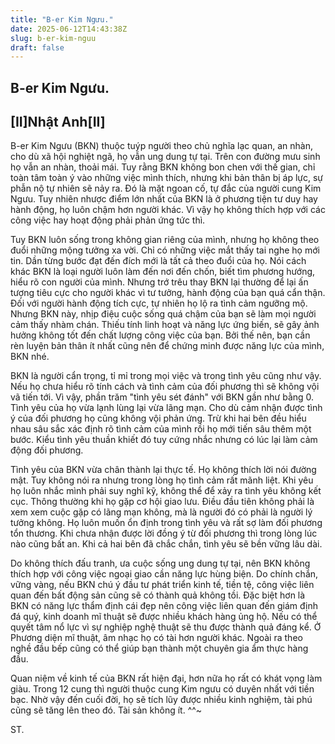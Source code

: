 ```yaml
---
title: "B-er Kim Ngưu."
date: 2025-06-12T14:43:38Z
slug: b-er-kim-nguu
draft: false
---
```


## B-er Kim Ngưu.

## [II]Nhật Anh[II]

B-er Kim Ngưu (BKN) thuộc tuýp người theo chủ nghĩa lạc quan, an nhàn, cho dù xã hội nghiệt ngã, họ vẫn ung dung tự tại. Trên con đường mưu sinh họ vẫn an nhàn, thoải mái. Tuy rằng BKN không bon chen với thế gian, chỉ toàn tâm toàn ý vào những việc mình thích, nhưng khi bản thân bị áp lực, sự phẫn nộ tự nhiên sẽ nảy ra. Đó là mặt ngoan cố, tự đắc của người cung Kim Ngưu. Tuy nhiên nhược điểm lớn nhất của BKN là ở phương tiện tư duy hay hành động, họ luôn chậm hơn người khác. Vì vậy họ không thích hợp với các công việc hay hoạt động phải phản ứng tức thì.
 
Tuy BKN luôn sống trong không gian riêng của mình, nhưng họ không theo đuổi những mộng tưởng xa vời. Chỉ có những việc mắt thấy tai nghe họ mới tin. Dần từng bước đạt đến đích mới là tất cả theo đuổi của họ. Nói cách khác BKN là loại người luôn làm đến nơi đến chốn, biết tìm phương hướng, hiểu rõ con người của mình. Nhưng trớ trêu thay BKN lại thường để lại ấn tượng tiêu cực cho người khác vì tư tưởng, hành động của bạn quá cẩn thận. Đối với người hành động tích cực, tự nhiên họ lộ ra tình cảm ngưỡng mộ. Nhưng BKN này, nhịp điệu cuộc sống quá chậm của bạn sẽ làm mọi người cảm thấy nhàm chán. Thiếu tính linh hoạt và năng lực ứng biến, sẽ gây ảnh hưởng không tốt đến chất lượng công việc của bạn. Bởi thế nên, bạn cần rèn luyện bản thân ít nhất cũng nên để chứng minh được năng lực của mình, BKN nhé.
 
 BKN là người cẩn trọng, tỉ mỉ trong mọi việc và trong tình yêu cũng như vậy. Nếu họ chưa hiểu rõ tính cách và tình cảm của đối phương thì sẽ không vội vã tiến tới. Vì vậy, phần trăm "tình yêu sét đánh" với BKN gần như bằng 0. Tình yêu của họ vừa lạnh lùng lại vừa lãng mạn. Cho dù cảm nhận được tình ý của đối phương họ cũng không vội phản ứng. Trừ khi hai bên đều hiểu nhau sâu sắc xác định rõ tình cảm của mình rồi họ mới tiến sâu thêm một bước. Kiểu tình yêu thuần khiết đó tuy cứng nhắc nhưng có lúc lại làm cảm động đối phương.
 
Tình yêu của BKN vừa chân thành lại thực tế. Họ không thích lời nói đường mật. Tuy không nói ra nhưng trong lòng họ tình cảm rất mãnh liệt. Khi yêu họ luôn nhắc mình phải suy nghĩ kỹ, không thể để xảy ra tình yêu không kết cục. Thông thường khi họ gặp cơ hội giao lưu. Điều đầu tiên không phải là xem xem cuộc gặp có lãng mạn không, mà là người đó có phải là người lý tưởng không. Họ luôn muốn ổn định trong tình yêu và rất sợ làm đối phương tổn thương. Khi chưa nhận được lời đồng ý từ đối phương thì trong lòng lúc nào cũng bất an. Khi cả hai bên đã chắc chắn, tình yêu sẽ bền vững lâu dài.
 
Do không thích đấu tranh, ưa cuộc sống ung dung tự tại, nên BKN không thích hợp với công việc ngoại giao cần năng lực hùng biện. Do chính chắn, vững vàng, nếu BKN chú ý đầu tư phát triển kinh tế, tiền tệ, công việc liên quan đến bất động sản cũng sẽ có thành quả không tồi. Đặc biệt hơn là BKN có năng lực thẩm định cái đẹp nên công việc liên quan đến giám định đá quý, kinh doanh mĩ thuật sẽ được nhiều khách hàng ủng hộ. Nếu có thể quyết tâm nổ lực vì sự nghiệp nghệ thuật sẽ thu được thành quả đáng kể. Ở Phương diện mĩ thuật, âm nhạc họ có tài hơn người khác. Ngoài ra theo nghề đầu bếp cũng có thể giúp bạn thành một chuyên gia ẩm thực hàng đầu.
 
Quan niệm về kinh tế của BKN rất hiện đại, hơn nữa họ rất có khát vọng làm giàu. Trong 12 cung thì người thuộc cung Kim ngưu có duyên nhất với tiền bạc. Nhờ vậy đến cuối đời, họ sẽ tích lũy được nhiều kinh nghiệm, tài phú cũng sẽ tăng lên theo đó. Tài sản không ít. ^^~
 
ST.​